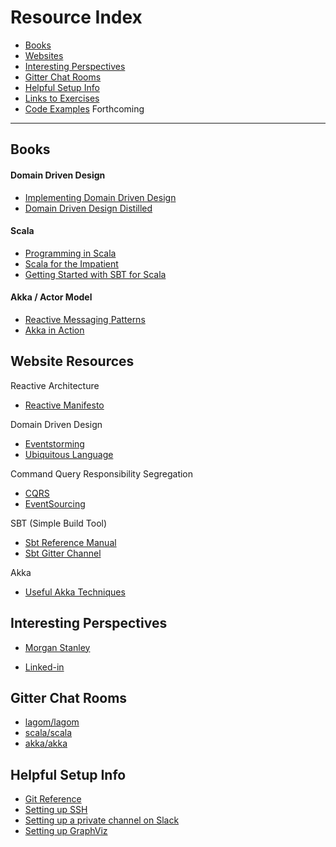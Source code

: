 # Resource Index
- [Books](#books)
- [Websites](#website-resources)
- [Interesting Perspectives](#interesting-perspectives)
- [Gitter Chat Rooms](#gitter-chat-rooms)
- [Helpful Setup Info](#helpful-setup-info)
- [Links to Exercises](/exercises/overview.md)
- [Code Examples]() Forthcoming
---

## Books
#### Domain Driven Design
- [Implementing Domain Driven Design](https://www.amazon.com/Implementing-Domain-Driven-Design-Vaughn-Vernon/dp/0321834577/ref=asap_bc?ie=UTF8)
- [Domain Driven Design Distilled](https://www.amazon.com/Domain-Driven-Design-Distilled-Vaughn-Vernon-ebook/dp/B01JJSGE5S/ref=asap_bc?ie=UTF8)
#### Scala
- [Programming in Scala](https://www.amazon.com/Programming-Scala-Comprehensive-Step-Step-ebook/dp/B01EX49FOU/ref=sr_1_6?s=digital-text&ie=UTF8&qid=1515864079&sr=1-6&keywords=AKKA)
- [Scala for the Impatient](https://www.amazon.com/Scala-Impatient-Cay-S-Horstmann-ebook/dp/B01MR67YSO/ref=sr_1_4?s=digital-text&ie=UTF8&qid=1515864123&sr=1-4&keywords=Scala)
- [Getting Started with SBT for Scala](https://www.amazon.com/dp/B00F4PC4KU/ref=dp-kindle-redirect?_encoding=UTF8&btkr=1)
#### Akka / Actor Model
- [Reactive Messaging Patterns](https://www.amazon.com/Reactive-Messaging-Patterns-Actor-Model/dp/0133846830/ref=asap_bc?ie=UTF8)
- [Akka in Action](https://www.amazon.com/Akka-Action-Raymond-Roestenburg/dp/1617291013/ref=sr_1_cc_1?s=aps&ie=UTF8&qid=1515864168&sr=1-1-catcorr&keywords=akka+in+action)

## Website Resources
Reactive Architecture
- [Reactive Manifesto](https://www.reactivemanifesto.org/)

Domain Driven Design
- [Eventstorming](https://ziobrando.blogspot.com/2013/11/introducing-event-storming.html)
- [Ubiquitous Language](https://martinfowler.com/bliki/UbiquitousLanguage.html)

Command Query Responsibility Segregation
- [CQRS](http://codebetter.com/gregyoung/2010/02/16/cqrs-task-based-uis-event-sourcing-agh/)
- [EventSourcing](https://www.martinfowler.com/eaaDev/EventSourcing.html)

SBT (Simple Build Tool)
- [Sbt Reference Manual](http://www.scala-sbt.org/1.x/docs/index.html)
- [Sbt Gitter Channel](https://gitter.im/sbt/sbt)

Akka
- [Useful Akka Techniques](https://manuel.bernhardt.io/2014/04/23/a-handful-akka-techniques/)

## Interesting Perspectives
- [Morgan Stanley](https://vimeo.com/147697498)

- [Linked-in](https://engineering.linkedin.com/blog/2018/01/now-you-see-me--now-you-dont--linkedins-real-time-presence-platf)

## Gitter Chat Rooms
- [lagom/lagom](https://gitter.im/lagom/lagom)
- [scala/scala](https://gitter.im/scala/scala)
- [akka/akka](https://gitter.im/akka/akka)

## Helpful Setup Info

- [Git Reference](/doc/git-reference.md)
- [Setting up SSH](/doc/setting-up-ssh-windows.md)
- [Setting up a private channel on Slack](/doc/slack.md)
- [Setting up GraphViz](/doc/GraphViz.md)

